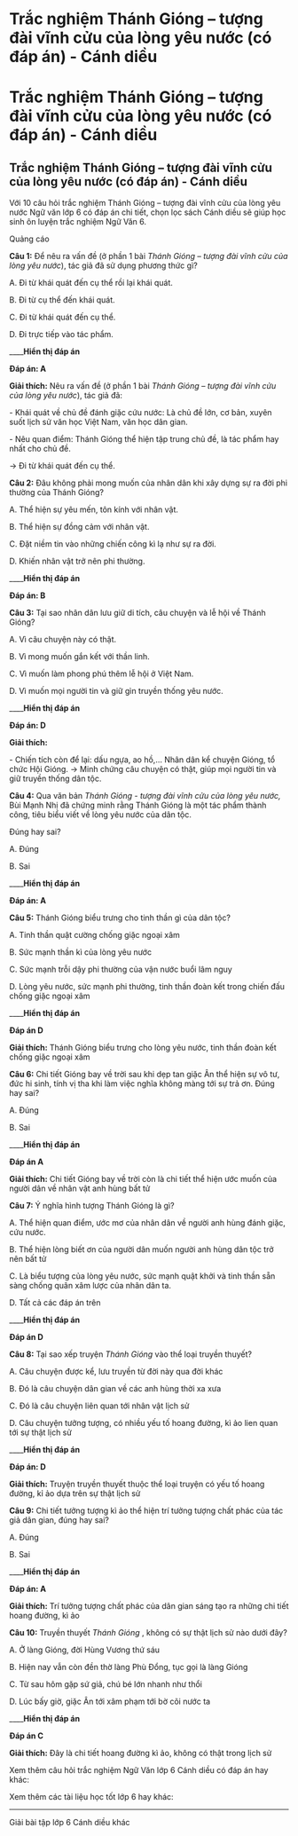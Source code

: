 # Trắc nghiệm Thánh Gióng – tượng đài vĩnh cửu của lòng yêu nước (có đáp án) - Cánh diều

# Trắc nghiệm Thánh Gióng – tượng đài vĩnh cửu của lòng yêu nước (có đáp án) - Cánh diều

## Trắc nghiệm Thánh Gióng – tượng đài vĩnh cửu của lòng yêu nước (có đáp án) - Cánh diều

Với 10 câu hỏi trắc nghiệm Thánh Gióng – tượng đài vĩnh cửu của lòng yêu nước Ngữ văn lớp 6 có đáp án chi tiết, chọn lọc sách Cánh diều sẽ giúp học sinh ôn luyện trắc nghiệm Ngữ Văn 6.

Quảng cáo

**Câu 1:** Để nêu ra vấn đề (ở phần 1 bài _Thánh Gióng – tượng đài vĩnh cửu của lòng yêu nước_), tác giả đã sử dụng phương thức gì?

A. Đi từ khái quát đến cụ thể rồi lại khái quát.

B. Đi từ cụ thể đến khái quát.

C. Đi từ khái quát đến cụ thể.

D. Đi trực tiếp vào tác phẩm.

____**Hiển thị đáp án**

**Đáp án: A**

**Giải thích:** Nêu ra vấn đề (ở phần 1 bài _Thánh Gióng – tượng đài vĩnh cửu của lòng yêu nước_), tác giả đã:

\- Khái quát về chủ đề đánh giặc cứu nước: Là chủ đề lớn, cơ bản, xuyên suốt lịch sử văn học Việt Nam, văn học dân gian.

\- Nêu quan điểm: Thánh Gióng thể hiện tập trung chủ đề, là tác phẩm hay nhất cho chủ đề.

→ Đi từ khái quát đến cụ thể.

**Câu 2:** Đâu không phải mong muốn của nhân dân khi xây dựng sự ra đời phi thường của Thánh Gióng?

A. Thể hiện sự yêu mến, tôn kính với nhân vật.

B. Thể hiện sự đồng cảm với nhân vật.

C. Đặt niềm tin vào những chiến công kì lạ như sự ra đời.

D. Khiến nhân vật trở nên phi thường.

____**Hiển thị đáp án**

**Đáp án: B**

**Câu 3:** Tại sao nhân dân lưu giữ di tích, câu chuyện và lễ hội về Thánh Gióng?

A. Vì câu chuyện này có thật.

B. Vì mong muốn gắn kết với thần linh.

C. Vì muốn làm phong phú thêm lễ hội ở Việt Nam.

D. Vì muốn mọi người tin và giữ gìn truyền thống yêu nước.

____**Hiển thị đáp án**

**Đáp án: D**

**Giải thích:**

\- Chiến tích còn để lại: dấu ngựa, ao hồ,... Nhân dân kể chuyện Gióng, tổ chức Hội Gióng. → Minh chứng câu chuyện có thật, giúp mọi người tin và giữ truyền thống dân tộc.

**Câu 4:** Qua văn bản  _Thánh Gióng - tượng đài vĩnh cửu của lòng yêu nước,_ Bùi Mạnh Nhị đã chứng minh rằng Thánh Gióng là một tác phẩm thành công, tiêu biểu viết về lòng yêu nước của dân tộc.

Đúng hay sai?

A. Đúng

B. Sai

____**Hiển thị đáp án**

**Đáp án: A**

**Câu 5:** Thánh Gióng biểu trưng cho tinh thần gì của dân tộc?

A. Tinh thần quật cường chống giặc ngoại xâm

B. Sức mạnh thần kì của lòng yêu nước

C. Sức mạnh trỗi dậy phi thường của vận nước buổi lâm nguy

D. Lòng yêu nước, sức mạnh phi thường, tinh thần đoàn kết trong chiến đấu chống giặc ngoại xâm

____**Hiển thị đáp án**

**Đáp án D**

**Giải thích:** Thánh Gióng biểu trưng cho lòng yêu nước, tinh thần đoàn kết chống giặc ngoại xâm

**Câu 6:** Chi tiết Gióng bay về trời sau khi dẹp tan giặc Ân thể hiện sự vô tư, đức hi sinh, tính vị tha khi làm việc nghĩa không màng tới sự trả ơn. Đúng hay sai?

A. Đúng

B. Sai

____**Hiển thị đáp án**

**Đáp án A**

**Giải thích:** Chi tiết Gióng bay về trời còn là chi tiết thể hiện ước muốn của người dân về nhân vật anh hùng bất tử

**Câu 7:** Ý nghĩa hình tượng Thánh Gióng là gì?

A. Thể hiện quan điểm, ước mơ của nhân dân về người anh hùng đánh giặc, cứu nước.

B. Thể hiện lòng biết ơn của người dân muốn người anh hùng dân tộc trở nên bất tử

C. Là biểu tượng của lòng yêu nước, sức mạnh quật khởi và tinh thần sẵn sàng chống quân xâm lược của nhân dân ta.

D. Tất cả các đáp án trên

____**Hiển thị đáp án**

**Đáp án D**

**Câu 8:** Tại sao xếp truyện _Thánh Gióng_ vào thể loại truyền thuyết?

A. Câu chuyện được kể, lưu truyền từ đời này qua đời khác

B. Đó là câu chuyện dân gian về các anh hùng thời xa xưa

C. Đó là câu chuyện liên quan tới nhân vật lịch sử

D. Câu chuyện tưởng tượng, có nhiều yếu tố hoang đường, kì ảo lien quan tới sự thật lịch sử

____**Hiển thị đáp án**

**Đáp án: D**

**Giải thích:** Truyện truyền thuyết thuộc thể loại truyện có yếu tố hoang đường, kỉ ảo dựa trên sự thật lịch sử

**Câu 9:** Chi tiết tưởng tượng kì ảo thể hiện trí tưởng tượng chất phác của tác giả dân gian, đúng hay sai?

A. Đúng

B. Sai

____**Hiển thị đáp án**

**Đáp án: A**

**Giải thích:** Trí tưởng tượng chất phác của dân gian sáng tạo ra những chi tiết hoang đường, kì ảo

**Câu 10:** Truyền thuyết _Thánh Gióng_ , không có sự thật lịch sử nào dưới đây?

A. Ở làng Gióng, đời Hùng Vương thứ sáu

B. Hiện nay vẫn còn đền thờ làng Phù Đổng, tục gọi là làng Gióng

C. Từ sau hôm gặp sứ giả, chú bé lớn nhanh như thổi

D. Lúc bấy giờ, giặc Ân tới xâm phạm tới bờ cõi nước ta

____**Hiển thị đáp án**

**Đáp án C**

**Giải thích:** Đây là chi tiết hoang đường kì ảo, không có thật trong lịch sử

Xem thêm câu hỏi trắc nghiệm Ngữ Văn lớp 6 Cánh diều có đáp án hay khác:

Xem thêm các tài liệu học tốt lớp 6 hay khác:

* * *

Giải bài tập lớp 6 Cánh diều khác
